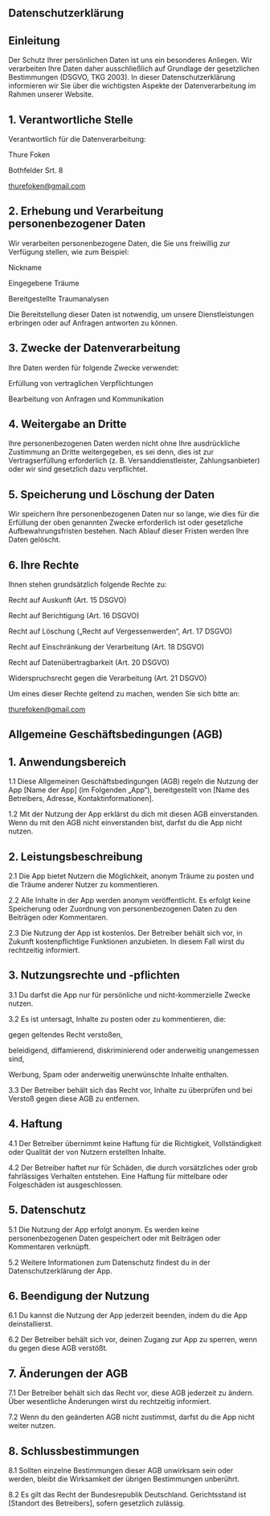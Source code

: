 <html>
<head>
</head>
<body>

## Datenschutzerklärung
## Einleitung
Der Schutz Ihrer persönlichen Daten ist uns ein besonderes Anliegen. Wir verarbeiten Ihre Daten daher ausschließlich auf Grundlage der gesetzlichen Bestimmungen (DSGVO, TKG 2003). In dieser Datenschutzerklärung informieren wir Sie über die wichtigsten Aspekte der Datenverarbeitung im Rahmen unserer Website.

## 1. Verantwortliche Stelle
Verantwortlich für die Datenverarbeitung:

Thure Foken

Bothfelder Srt. 8

thurefoken@gmail.com

## 2. Erhebung und Verarbeitung personenbezogener Daten
Wir verarbeiten personenbezogene Daten, die Sie uns freiwillig zur Verfügung stellen, wie zum Beispiel:

Nickname

Eingegebene Träume

Bereitgestellte Traumanalysen

Die Bereitstellung dieser Daten ist notwendig, um unsere Dienstleistungen erbringen oder auf Anfragen antworten zu können.

## 3. Zwecke der Datenverarbeitung
Ihre Daten werden für folgende Zwecke verwendet:

Erfüllung von vertraglichen Verpflichtungen

Bearbeitung von Anfragen und Kommunikation

## 4. Weitergabe an Dritte
Ihre personenbezogenen Daten werden nicht ohne Ihre ausdrückliche Zustimmung an Dritte weitergegeben, es sei denn, dies ist zur Vertragserfüllung erforderlich (z. B. Versanddienstleister, Zahlungsanbieter) oder wir sind gesetzlich dazu verpflichtet.

## 5. Speicherung und Löschung der Daten
Wir speichern Ihre personenbezogenen Daten nur so lange, wie dies für die Erfüllung der oben genannten Zwecke erforderlich ist oder gesetzliche Aufbewahrungsfristen bestehen. Nach Ablauf dieser Fristen werden Ihre Daten gelöscht.

## 6. Ihre Rechte
Ihnen stehen grundsätzlich folgende Rechte zu:

Recht auf Auskunft (Art. 15 DSGVO)

Recht auf Berichtigung (Art. 16 DSGVO)

Recht auf Löschung („Recht auf Vergessenwerden“, Art. 17 DSGVO)

Recht auf Einschränkung der Verarbeitung (Art. 18 DSGVO)

Recht auf Datenübertragbarkeit (Art. 20 DSGVO)

Widerspruchsrecht gegen die Verarbeitung (Art. 21 DSGVO)

Um eines dieser Rechte geltend zu machen, wenden Sie sich bitte an:

thurefoken@gmail.com




## Allgemeine Geschäftsbedingungen (AGB)

## 1. Anwendungsbereich

1.1 Diese Allgemeinen Geschäftsbedingungen (AGB) regeln die Nutzung der App [Name der App] (im Folgenden „App“), bereitgestellt von [Name des Betreibers, Adresse, Kontaktinformationen].

1.2 Mit der Nutzung der App erklärst du dich mit diesen AGB einverstanden. Wenn du mit den AGB nicht einverstanden bist, darfst du die App nicht nutzen.

## 2. Leistungsbeschreibung

2.1 Die App bietet Nutzern die Möglichkeit, anonym Träume zu posten und die Träume anderer Nutzer zu kommentieren.

2.2 Alle Inhalte in der App werden anonym veröffentlicht. Es erfolgt keine Speicherung oder Zuordnung von personenbezogenen Daten zu den Beiträgen oder Kommentaren.

2.3 Die Nutzung der App ist kostenlos. Der Betreiber behält sich vor, in Zukunft kostenpflichtige Funktionen anzubieten. In diesem Fall wirst du rechtzeitig informiert.

## 3. Nutzungsrechte und -pflichten

3.1 Du darfst die App nur für persönliche und nicht-kommerzielle Zwecke nutzen.

3.2 Es ist untersagt, Inhalte zu posten oder zu kommentieren, die:

gegen geltendes Recht verstoßen,

beleidigend, diffamierend, diskriminierend oder anderweitig unangemessen sind,

Werbung, Spam oder anderweitig unerwünschte Inhalte enthalten.

3.3 Der Betreiber behält sich das Recht vor, Inhalte zu überprüfen und bei Verstoß gegen diese AGB zu entfernen.

## 4. Haftung

4.1 Der Betreiber übernimmt keine Haftung für die Richtigkeit, Vollständigkeit oder Qualität der von Nutzern erstellten Inhalte.

4.2 Der Betreiber haftet nur für Schäden, die durch vorsätzliches oder grob fahrlässiges Verhalten entstehen. Eine Haftung für mittelbare oder Folgeschäden ist ausgeschlossen.

## 5. Datenschutz

5.1 Die Nutzung der App erfolgt anonym. Es werden keine personenbezogenen Daten gespeichert oder mit Beiträgen oder Kommentaren verknüpft.

5.2 Weitere Informationen zum Datenschutz findest du in der Datenschutzerklärung der App.

## 6. Beendigung der Nutzung

6.1 Du kannst die Nutzung der App jederzeit beenden, indem du die App deinstallierst.

6.2 Der Betreiber behält sich vor, deinen Zugang zur App zu sperren, wenn du gegen diese AGB verstößt.

## 7. Änderungen der AGB

7.1 Der Betreiber behält sich das Recht vor, diese AGB jederzeit zu ändern. Über wesentliche Änderungen wirst du rechtzeitig informiert.

7.2 Wenn du den geänderten AGB nicht zustimmst, darfst du die App nicht weiter nutzen.

## 8. Schlussbestimmungen

8.1 Sollten einzelne Bestimmungen dieser AGB unwirksam sein oder werden, bleibt die Wirksamkeit der übrigen Bestimmungen unberührt.

8.2 Es gilt das Recht der Bundesrepublik Deutschland. Gerichtsstand ist [Standort des Betreibers], sofern gesetzlich zulässig.

</body>
</html>
